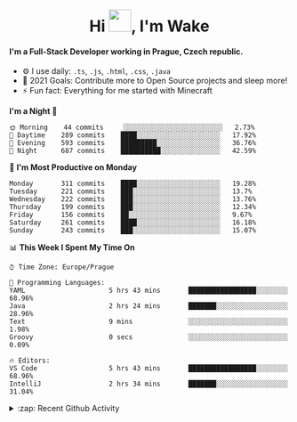 <h1 align="center">Hi <img src="https://raw.githubusercontent.com/MrWakeCZ/MrWakeCZ/master/Hi.gif" width="40px" />, I'm Wake</h1>

#### I'm a Full-Stack Developer working in Prague, Czech republic.
- ⚙️ I use daily: `.ts`, `.js`, `.html`, `.css`, `.java`
- 🥅 2021 Goals: Contribute more to Open Source projects and sleep more!
- ⚡ Fun fact: Everything for me started with Minecraft

<!--START_SECTION:waka-->
**I'm a Night 🦉** 

```text
🌞 Morning    44 commits     ░░░░░░░░░░░░░░░░░░░░░░░░░   2.73% 
🌆 Daytime    289 commits    ████░░░░░░░░░░░░░░░░░░░░░   17.92% 
🌃 Evening    593 commits    █████████░░░░░░░░░░░░░░░░   36.76% 
🌙 Night      687 commits    ██████████░░░░░░░░░░░░░░░   42.59%

```
📅 **I'm Most Productive on Monday** 

```text
Monday       311 commits    ████░░░░░░░░░░░░░░░░░░░░░   19.28% 
Tuesday      221 commits    ███░░░░░░░░░░░░░░░░░░░░░░   13.7% 
Wednesday    222 commits    ███░░░░░░░░░░░░░░░░░░░░░░   13.76% 
Thursday     199 commits    ███░░░░░░░░░░░░░░░░░░░░░░   12.34% 
Friday       156 commits    ██░░░░░░░░░░░░░░░░░░░░░░░   9.67% 
Saturday     261 commits    ████░░░░░░░░░░░░░░░░░░░░░   16.18% 
Sunday       243 commits    ███░░░░░░░░░░░░░░░░░░░░░░   15.07%

```


📊 **This Week I Spent My Time On** 

```text
⌚︎ Time Zone: Europe/Prague

💬 Programming Languages: 
YAML                     5 hrs 43 mins       █████████████████░░░░░░░░   68.96% 
Java                     2 hrs 24 mins       ███████░░░░░░░░░░░░░░░░░░   28.96% 
Text                     9 mins              ░░░░░░░░░░░░░░░░░░░░░░░░░   1.98% 
Groovy                   0 secs              ░░░░░░░░░░░░░░░░░░░░░░░░░   0.09%

🔥 Editors: 
VS Code                  5 hrs 43 mins       █████████████████░░░░░░░░   68.96% 
IntelliJ                 2 hrs 34 mins       ███████░░░░░░░░░░░░░░░░░░   31.04%

```


<!--END_SECTION:waka-->

<details>
  <summary>:zap: Recent Github Activity</summary>

<!--START_SECTION:activity-->
1. ❌ Closed PR [#15](https://github.com/craftmania-cz/craftmanager/pull/15) in [craftmania-cz/craftmanager](https://github.com/craftmania-cz/craftmanager)
2. 🎉 Merged PR [#11](https://github.com/craftmania-cz/craftapi/pull/11) in [craftmania-cz/craftapi](https://github.com/craftmania-cz/craftapi)
3. 🎉 Merged PR [#89](https://github.com/waked-cz/corgi/pull/89) in [waked-cz/corgi](https://github.com/waked-cz/corgi)
4. 🎉 Merged PR [#2](https://github.com/craftmania-cz/craftcore/pull/2) in [craftmania-cz/craftcore](https://github.com/craftmania-cz/craftcore)
5. 🎉 Merged PR [#7](https://github.com/craftmania-cz/craftlobby/pull/7) in [craftmania-cz/craftlobby](https://github.com/craftmania-cz/craftlobby)
<!--END_SECTION:activity-->

</details>
